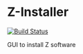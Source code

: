 # Z-Installer
[![Build Status](https://travis-ci.org/imzacm/Z-Installer.svg?branch=master)](https://travis-ci.org/imzacm/Z-Installer)

GUI to install Z software

